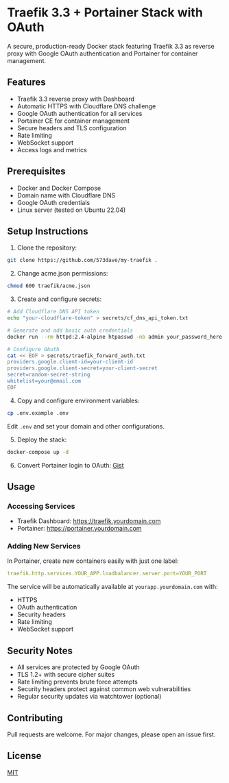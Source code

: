 # Traefik 3.3 + Portainer Stack with OAuth

A secure, production-ready Docker stack featuring Traefik 3.3 as reverse proxy with Google OAuth authentication and Portainer for container management.

## Features

- Traefik 3.3 reverse proxy with Dashboard
- Automatic HTTPS with Cloudflare DNS challenge
- Google OAuth authentication for all services
- Portainer CE for container management
- Secure headers and TLS configuration
- Rate limiting
- WebSocket support
- Access logs and metrics

## Prerequisites

- Docker and Docker Compose
- Domain name with Cloudflare DNS
- Google OAuth credentials
- Linux server (tested on Ubuntu 22.04)

## Setup Instructions

1. Clone the repository:
```bash
git clone https://github.com/573dave/my-traefik .
```

2. Change acme.json permissions:
```bash
chmod 600 traefik/acme.json
```

3. Create and configure secrets:
```bash
# Add Cloudflare DNS API token
echo "your-cloudflare-token" > secrets/cf_dns_api_token.txt

# Generate and add basic auth credentials
docker run --rm httpd:2.4-alpine htpasswd -nb admin your_password_here > secrets/basic_auth_credentials.txt

# Configure OAuth
cat << EOF > secrets/traefik_forward_auth.txt
providers.google.client-id=your-client-id
providers.google.client-secret=your-client-secret
secret=random-secret-string
whitelist=your@email.com
EOF
```

4. Copy and configure environment variables:
```bash
cp .env.example .env
```
Edit `.env` and set your domain and other configurations.

5. Deploy the stack:
```bash
docker-compose up -d
```

6. Convert Portainer login to OAuth:
[Gist](https://gist.github.com/573dave/4d37824fcea9e3d697bae2cd922769ea)

## Usage

### Accessing Services

- Traefik Dashboard: https://traefik.yourdomain.com
- Portainer: https://portainer.yourdomain.com

### Adding New Services

In Portainer, create new containers easily with just one label:
```yaml
traefik.http.services.YOUR_APP.loadbalancer.server.port=YOUR_PORT
```

The service will be automatically available at `yourapp.yourdomain.com` with:
- HTTPS
- OAuth authentication
- Security headers
- Rate limiting
- WebSocket support

## Security Notes

- All services are protected by Google OAuth
- TLS 1.2+ with secure cipher suites
- Rate limiting prevents brute force attempts
- Security headers protect against common web vulnerabilities
- Regular security updates via watchtower (optional)

## Contributing

Pull requests are welcome. For major changes, please open an issue first.

## License

[MIT](https://choosealicense.com/licenses/mit/)
